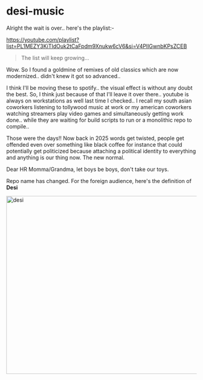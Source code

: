 # desi-music

Alright the wait is over.. here's the playlist:-

https://youtube.com/playlist?list=PL1MEZY3KiTIdOuk2tCaFpdm9Xnukw6cV6&si=V4PlIGwnbKPsZCEB

> The list will keep growing...

Wow. So I found a goldmine of remixes of old classics which are now modernized.. didn't knew it got so advanced..

I think I'll be moving these to spotify.. the visual effect is without any doubt the best. So, I think just because of that I'll leave it over there.. youtube is always on workstations as well last time I checked.. I recall my south asian coworkers listening to tollywood music at work or my american coworkers watching streamers play video games and simultaneously getting work done..
while they are waiting for build scripts to run or a monolithic repo to compile..

Those were the days!! Now back in 2025 words get twisted, people get offended even over something like black coffee for instance that could potentially get politicized because attaching a political identity to everything and anything is our thing now. The new normal. 

Dear HR Momma/Grandma, let boys be boys, don't take our toys.

Repo name has changed. For the foreign audience, here's the definition of **Desi**



<img width="714" height="470" alt="desi" src="https://github.com/user-attachments/assets/d56454f5-f7d8-41d6-887b-28e0352efbec" />
